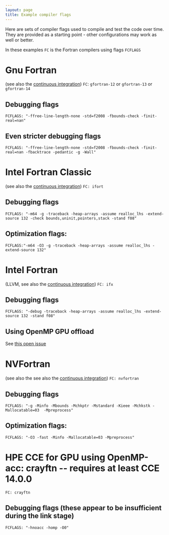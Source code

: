 ```yaml
---
layout: page
title: Example compiler flags
---
```


Here are sets of compiler flags used to compile and test the code over time. They are provided as a starting point - other configurations may work as well or better.

In these examples `FC` is the Fortran compilers using flags `FCFLAGS`

# Gnu Fortran

(see also the [continuous integration](https://github.com/earth-system-radiation/rte-rrtmgp/blob/main/.github/workflows/continuous-integration.yml))
`FC`: `gfortran-12` or `gfortran-13` or `gfortran-14`

## Debugging flags

`FCFLAGS: "-ffree-line-length-none -std=f2008 -fbounds-check -finit-real=nan"`

## Even stricter debugging flags

`FCFLAGS: "-ffree-line-length-none -std=f2008 -fbounds-check -finit-real=nan -fbacktrace -pedantic -g -Wall"`

# Intel Fortran Classic

(see also the [continuous integration](https://github.com/earth-system-radiation/rte-rrtmgp/blob/main/.github/workflows/containerized-ci.yml))
`FC: ifort`

## Debugging flags

`FCFLAGS: "-m64 -g -traceback -heap-arrays -assume realloc_lhs -extend-source 132 -check bounds,uninit,pointers,stack -stand f08"`

## Optimization flags:

`FCFLAGS:"-m64 -O3 -g -traceback -heap-arrays -assume realloc_lhs -extend-source 132"`

# Intel Fortran

(LLVM, see also the [continuous integration](https://github.com/earth-system-radiation/rte-rrtmgp/blob/main/.github/workflows/containerized-ci.yml))
`FC: ifx`

## Debugging flags

`FCFLAGS: "-debug -traceback -heap-arrays -assume realloc_lhs -extend-source 132 -stand f08"`

## Using OpenMP GPU offload

See [this open issue](https://github.com/earth-system-radiation/rte-rrtmgp/issues/194)

# NVFortran

(see also the see also the [continuous integration](https://github.com/earth-system-radiation/rte-rrtmgp/blob/main/.github/workflows/containerized-ci.yml))
`FC: nvfortran`

## Debugging flags

`FCFLAGS: "-g -Minfo -Mbounds -Mchkptr -Mstandard -Kieee -Mchkstk -Mallocatable=03  -Mpreprocess"`

## Optimization flags:

`FCFLAGS: "-O3 -fast -Minfo -Mallocatable=03 -Mpreprocess"`

# HPE CCE for GPU using OpenMP-acc: crayftn -- requires at least CCE 14.0.0

`FC: crayftn`

## Debugging flags (these appear to be insufficient during the link stage)

`FCFLAGS: "-hnoacc -homp -O0"`
